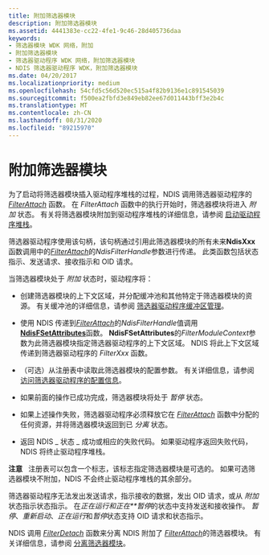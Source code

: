 ```yaml
---
title: 附加筛选器模块
description: 附加筛选器模块
ms.assetid: 4441383e-cc22-4fe1-9c46-28d405736daa
keywords:
- 筛选器模块 WDK 网络，附加
- 附加筛选器模块
- 筛选器驱动程序 WDK 网络，附加筛选器模块
- NDIS 筛选器驱动程序 WDK，附加筛选器模块
ms.date: 04/20/2017
ms.localizationpriority: medium
ms.openlocfilehash: 54cfd5c56d520ec515a4f82b9136e1c891545039
ms.sourcegitcommit: f500ea2fbfd3e849eb82ee67d011443bff3e2b4c
ms.translationtype: MT
ms.contentlocale: zh-CN
ms.lasthandoff: 08/31/2020
ms.locfileid: "89215970"
---
```

# <a name="attaching-a-filter-module"></a>附加筛选器模块





为了启动将筛选器模块插入驱动程序堆栈的过程，NDIS 调用筛选器驱动程序的 [*FilterAttach*](/windows-hardware/drivers/ddi/ndis/nc-ndis-filter_attach) 函数。 在 *FilterAttach* 函数中的执行开始时，筛选器模块将进入 *附加* 状态。 有关将筛选器模块附加到驱动程序堆栈的详细信息，请参阅 [启动驱动程序堆栈](starting-a-driver-stack.md)。

筛选器驱动程序使用该句柄，该句柄通过引用此筛选器模块的所有未来**NdisXxx**函数调用中的[*FilterAttach*](/windows-hardware/drivers/ddi/ndis/nc-ndis-filter_attach)的*NdisFilterHandle*参数进行传递。 此类函数包括状态指示、发送请求、接收指示和 OID 请求。

当筛选器模块处于 *附加* 状态时，驱动程序将：

-   创建筛选器模块的上下文区域，并分配缓冲池和其他特定于筛选器模块的资源。 有关缓冲池的详细信息，请参阅 [筛选器驱动程序缓冲区管理](filter-driver-buffer-management.md)。

-   使用 NDIS 传递到[*FilterAttach*](/windows-hardware/drivers/ddi/ndis/nc-ndis-filter_attach)的*NdisFilterHandle*值调用[**NdisFSetAttributes**](/windows-hardware/drivers/ddi/ndis/nf-ndis-ndisfsetattributes)函数。 **NdisFSetAttributes**的*FilterModuleContext*参数为此筛选器模块指定筛选器驱动程序的上下文区域。 NDIS 将此上下文区域传递到筛选器驱动程序的 *FilterXxx* 函数。

-   （可选）从注册表中读取此筛选器模块的配置参数。 有关详细信息，请参阅 [访问筛选器驱动程序的配置信息](accessing-configuration-information-for-a-filter-driver.md)。

-   如果前面的操作已成功完成，筛选器模块将处于 *暂停* 状态。

-   如果上述操作失败，筛选器驱动程序必须释放它在 [*FilterAttach*](/windows-hardware/drivers/ddi/ndis/nc-ndis-filter_attach) 函数中分配的任何资源，并将筛选器模块返回到已 *分离* 状态。

-   返回 NDIS \_ 状态 \_ 成功或相应的失败代码。 如果驱动程序返回失败代码，NDIS 将终止驱动程序堆栈。

**注意**   注册表可以包含一个标志，该标志指定筛选器模块是可选的。 如果可选筛选器模块不附加，NDIS 不会终止驱动程序堆栈的其余部分。

 

筛选器驱动程序无法发出发送请求，指示接收的数据，发出 OID 请求，或从 *附加* 状态指示状态指示。 在*正在运行和正在**暂停*的状态中支持发送和接收操作。 *暂停*、*重新启动*、*正在运行*和*暂停*状态支持 OID 请求和状态指示。

NDIS 调用 [*FilterDetach*](/windows-hardware/drivers/ddi/ndis/nc-ndis-filter_detach) 函数来分离 NDIS 附加了 [*FilterAttach*](/windows-hardware/drivers/ddi/ndis/nc-ndis-filter_attach)的筛选器模块。 有关详细信息，请参阅 [分离筛选器模块](detaching-a-filter-module.md)。

 

